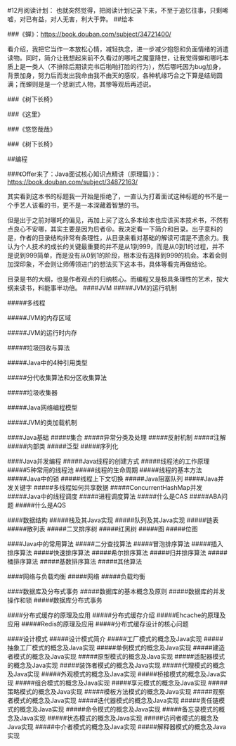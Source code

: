 #12月阅读计划：
也就突然觉得，把阅读计划记录下来，不至于追忆往事，只剩唏嘘，对已有益，对人无害，利大于弊。
##绘本

###《蝉》：https://book.douban.com/subject/34721400/

看介绍，我把它当作一本放松心情，减轻执念，进一步减少抱怨和负面情绪的消遣读物。同时，简介让我想起来前不久看过的哪吒之魔童降世，让我觉得蝉和哪吒本质上是一类人（不排除后期读完书后啪啪打脸的行为），然后哪吒因为bug加身，背景加身，努力后而发出我命由我不由天的感叹，各种机缘巧合之下算是结局圆满；而蝉则是是一个悲剧式人物，其惨等观后再述说。

###《树下长椅》

###《这里》

###《悠悠哉哉》

###《树下长椅》

##编程

###《Offer来了：Java面试核心知识点精讲（原理篇）》：https://book.douban.com/subject/34872163/

其实看到这本书的标题我一开始是拒绝了，一直认为打着面试这种标题的书不是一个手艺人该看的书，更不是一本深藏着智慧的书。

但是出于之前对哪吒的偏见，再加上买了这么多本绘本也应该买本技术书，不然有点良心不安哪，其实主要是因为后者😝。我决定看一下简介和目录。出乎意料的是，作者的目录结构非常有条理性，从目录来看对基础的解读可谓是不遗余力。我认为个人技术的成长的关键最重要的并不是从1到999，而是从0到1的过程，并不是说到999简单，而是没有从0到1的阶段，根本没有选择到999的机会。本着会则加深印象，不会则让师傅领进门的想法买下这本书，具体等看完再做结论。

目录是书的大纲，也是作者观点的归纳核心。而编程又是极具条理性的艺术，按大纲来读书，料能事半功倍。
####JVM
#####JVM的运行机制

#####多线程

#####JVM的内存区域

#####JVM的运行时内存

#####垃圾回收与算法

#####Java中的4种引用类型

#####分代收集算法和分区收集算法

#####垃圾收集器

#####Java网络编程模型

#####JVM的类加载机制



####Java基础
#####集合
#####异常分类及处理
#####反射机制
#####注解
#####内部类
#####泛型
#####序列化



####Java并发编程
#####Java线程的创建方式
#####线程池的工作原理
#####5种常用的线程池
#####线程的生命周期
#####线程的基本方法
#####Java中的锁
#####线程上下文切换
#####Java阻塞队列
#####Java并发关键字
#####多线程如何共享数据
#####ConcurrentHashMap并发
#####Java中的线程调度
#####进程调度算法
#####什么是CAS
#####ABA问题
#####什么是AQS



####数据结构
#####栈及其Java实现
#####队列及其Java实现
#####链表
#####散列表
#####二叉排序树
#####红黑树
#####图
#####位图


####Java中的常用算法
#####二分查找算法
#####冒泡排序算法
#####插入排序算法
#####快速排序算法
#####希尔排序算法
#####归并排序算法
#####桶排序算法
#####基数排序算法
#####其他算法


####网络与负载均衡
#####网络
#####负载均衡


####数据库及分布式事务
#####数据库的基本概念及原则
#####数据库的并发操作和锁
#####数据库分布式事务


####分布式缓存的原理及应用
#####分布式缓存介绍
#####Ehcache的原理及应用
#####Redis的原理及应用
#####分布式缓存设计的核心问题


####设计模式
#####设计模式简介
#####工厂模式的概念及Java实现
#####抽象工厂模式的概念及Java实现
#####单例模式的概念及Java实现
#####建造者模式的概念及Java实现
#####原型模式的概念及Java实现
#####适配器模式的概念及Java实现
#####装饰者模式的概念及Java实现
#####代理模式的概念及Java实现
#####外观模式的概念及Java实现
#####桥接模式的概念及Java实现
#####组合模式的概念及Java实现
#####享元模式的概念及Java实现
#####策略模式的概念及Java实现
#####模板方法模式的概念及Java实现
#####观察者模式的概念及Java实现
#####迭代器模式的概念及Java实现
#####责任链模式的概念及Java实现
#####命令模式的概念及Java实现
#####备忘录模式的概念及Java实现
#####状态模式的概念及Java实现
#####访问者模式的概念及Java实现
#####中介者模式的概念及Java实现
#####解释器模式的概念及Java实现


